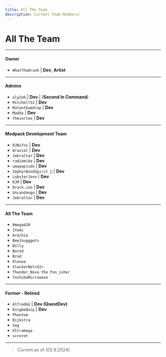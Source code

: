 ```yaml
---
title: All The Team
description: Current Team Members!
---
```


# All The Team

---

#### Owner

- `WhatTheDrunk` | **Dev**, **Artist**

---

#### Admins 

- `oly2o6` | **Dev** | (**Second In Command**) 
- `Mitchell52` |  **Dev**
- `MutantGumdrop` | **Dev**
- `Maddy` | **Dev**
- `thevortex` |  **Dev**

---

#### Modpack Development Team

- `DJNifos` | **Dev**
- `Draxial` | **Dev**
- `Jebraltar` | **Dev**
- `radiomike` | **Dev**
- `uʍopǝpᴉsdn` | **Dev**
- `ZephyrWindSpirit 🐉` | **Dev**
- `LobsterJonn` | **Dev**
- `KJM` | **Dev**
- `Drack.ion` | **Dev**
- `Uncandango` | **Dev**
- `Jebraltar` | **Dev**

---

#### All The Team

- `0mega420`
- `1Yumi`
- `Arochio`
- `BeeJnugggets`
- `Billy`
- `Bored`
- `Brod`
- `Klonoa`
- `SlackerNet>XI<`
- `Thunder_Nova the Pun_isher`
- `ToshibaMicrowave`

---

#### Former - Retired

- `AlfredGG` | **Dev (QuestDev)**
- `EnigmaQuip` | **Dev**
- `Phantom`
- `Dijkstra`
- `Seg`
- `Ultramega`
- `screret`

---

> Current as of (02.9.2024)